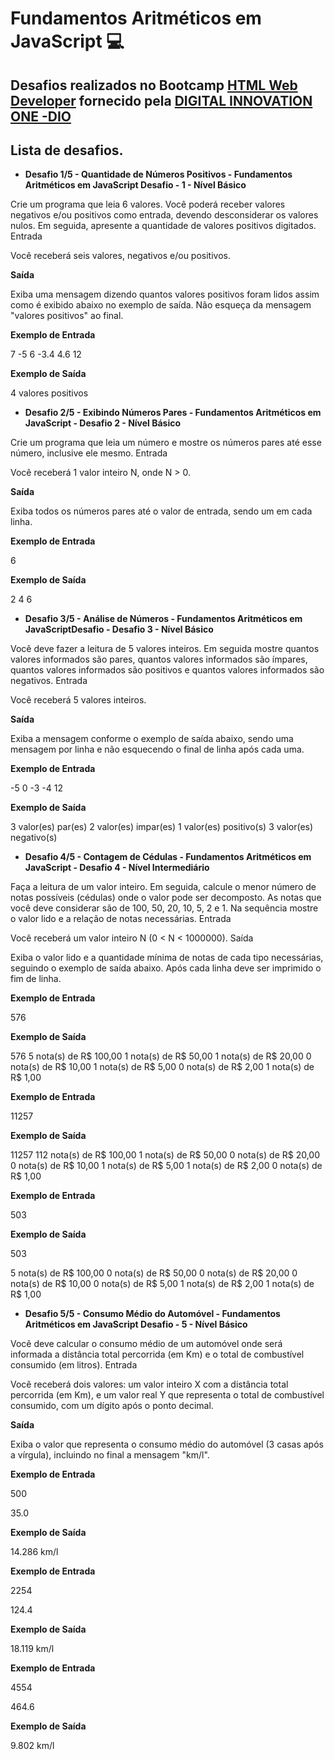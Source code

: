 # **Fundamentos Aritméticos em JavaScript 💻**

## 

## Desafios realizados no Bootcamp  **[HTML Web Developer](https://web.digitalinnovation.one/track/html-web-developer)**  fornecido pela [DIGITAL INNOVATION ONE -DIO](https://web.digitalinnovation.one/)

## Lista de desafios.

- **Desafio 1/5 - Quantidade de Números Positivos - Fundamentos Aritméticos em JavaScript Desafio - 1 - Nível Básico**

Crie um programa que leia 6 valores. Você poderá receber valores  negativos e/ou positivos como entrada, devendo desconsiderar os valores  nulos. Em seguida, apresente a quantidade de valores positivos  digitados. Entrada

Você receberá seis valores, negativos e/ou positivos. 

**Saída**

Exiba uma mensagem dizendo quantos valores positivos foram lidos  assim como é exibido abaixo no exemplo de saída. Não esqueça da mensagem "valores positivos" ao final.

**Exemplo de Entrada**

7 -5 6 -3.4 4.6 12

**Exemplo de Saída**

4 valores positivos

- **Desafio 2/5 - Exibindo Números Pares - Fundamentos Aritméticos em JavaScript - Desafio 2 - Nível Básico**

Crie um programa que leia um número e mostre os números pares até esse número, inclusive ele mesmo. Entrada

Você receberá 1 valor inteiro N, onde N > 0. 

**Saída**

Exiba todos os números pares até o valor de entrada, sendo um em cada linha.

**Exemplo de Entrada** 

6

**Exemplo de Saída**

2 4 6

- **Desafio 3/5 - Análise de Números - Fundamentos Aritméticos em JavaScriptDesafio - Desafio 3 - Nível Básico**

Você deve fazer a leitura de 5 valores inteiros. Em seguida mostre  quantos valores informados são pares, quantos valores informados são  ímpares, quantos valores informados são positivos e quantos valores  informados são negativos. Entrada

Você receberá 5 valores inteiros. 

**Saída**

Exiba a mensagem conforme o exemplo de saída abaixo, sendo uma  mensagem por linha e não esquecendo o final de linha após cada uma.

**Exemplo de Entrada**

-5 0 -3 -4 12

**Exemplo de Saída**

3 valor(es) par(es) 2 valor(es) impar(es) 1 valor(es) positivo(s) 3 valor(es) negativo(s)

- **Desafio 4/5 - Contagem de Cédulas - Fundamentos Aritméticos em JavaScript - Desafio 4 - Nível Intermediário**

Faça a leitura de um valor inteiro. Em seguida, calcule o menor  número de notas possíveis (cédulas) onde o valor pode ser decomposto. As notas que você deve considerar são de 100, 50, 20, 10, 5, 2 e 1. Na  sequência mostre o valor lido e a relação de notas necessárias. Entrada

Você receberá um valor inteiro N (0 < N < 1000000). Saída

Exiba o valor lido e a quantidade mínima de notas de cada tipo  necessárias, seguindo o exemplo de saída abaixo. Após cada linha deve  ser imprimido o fim de linha.

**Exemplo de Entrada**

576

**Exemplo de Saída**

576 5 nota(s) de R$ 100,00 1 nota(s) de R$ 50,00 1 nota(s) de R$ 20,00 0 nota(s) de R$ 10,00 1 nota(s) de R$ 5,00 0 nota(s) de R$ 2,00 1 nota(s) de R$ 1,00

**Exemplo de Entrada** 

11257

**Exemplo de Saída** 

11257 112 nota(s) de R$ 100,00 1 nota(s) de R$ 50,00 0 nota(s) de R$ 20,00 0 nota(s) de R$ 10,00 1 nota(s) de R$ 5,00 1 nota(s) de R$ 2,00 0 nota(s) de R$ 1,00

**Exemplo de Entrada** 

503

**Exemplo de Saída** 

503

 5 nota(s) de R$ 100,00 0 nota(s) de R$ 50,00 0 nota(s) de R$ 20,00 0 nota(s) de R$ 10,00 0 nota(s) de R$ 5,00 1 nota(s) de R$ 2,00 1 nota(s) de R$ 1,00

- **Desafio 5/5 - Consumo Médio do Automóvel - Fundamentos Aritméticos em JavaScript Desafio - 5 - Nível Básico**

Você deve calcular o consumo médio de um automóvel onde será  informada a distância total percorrida (em Km) e o total de combustível  consumido (em litros). Entrada

Você receberá dois valores: um valor inteiro X com a distância total  percorrida (em Km), e um valor real Y que representa o total de  combustível consumido, com um dígito após o ponto decimal.

**Saída**

Exiba o valor que representa o consumo médio do automóvel (3 casas após a vírgula), incluindo no final a mensagem "km/l".

**Exemplo de Entrada** 	

500 

35.0

**Exemplo de Saída**

14.286 km/l

**Exemplo de Entrada** 	

2254 

124.4

**Exemplo de Saída**

18.119 km/l

**Exemplo de Entrada** 	

4554 

464.6

**Exemplo de Saída**

9.802 km/l



